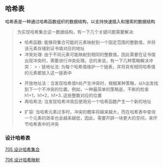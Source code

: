 ## 哈希表

哈希表是一种通过哈希函数组织的数据结构，以支持快速插入和搜索的数据结构

> 为实现哈希集合这一数据结构，有一下几个关键问题需要解决:
> * 哈希函数: 能够将集合可能的元素映射到一个固定范围的整数值，并将该元素存储到证书值对应的地址
> * 冲突处理: 由于不同元素可能映射到相同的整数值，因此需要在证书值出现冲突时，需要进行冲突处理。总的来说，有一下几种策略解决冲突：
    >  - 链地址法: 为每个哈希值维护一个链表，并将具有相同哈希值的元素都放入这一链表中
>  - 开放地址法：当发现哈希值h处产生冲突时，根据某种策略，从h出发找到下一个不冲突的位置。例如，一种最简单的策略是，不断的检查h1+1，h1+2，h1+3..这些整数对应的位置
>  - 再哈希法: 当发现哈希冲突后使用另一个哈希函数产生一个新的地址
> * 扩容: 当哈希元素过多时，冲突的概率将越来越大，而在哈希表中查询一个元素的效率也会越来越低，因此，需要开辟一块更大的空间，来环节哈希表中的冲突


### 设计哈希表
[705 设计哈希集合](https://github.com/gopher-grow-up/architect-go/blob/main/has-table/705.md)

[706 设计哈希映射](https://github.com/gopher-grow-up/architect-go/blob/main/has-table/706.md)
